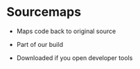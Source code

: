 # Sourcemaps

* Maps code back to original source

* Part of our build

* Downloaded if you open developer tools
